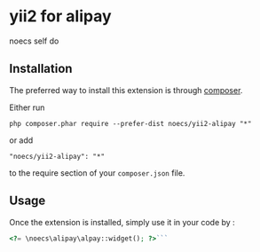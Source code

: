 yii2 for alipay
===============
noecs self do

Installation
------------

The preferred way to install this extension is through [composer](http://getcomposer.org/download/).

Either run

```
php composer.phar require --prefer-dist noecs/yii2-alipay "*"
```

or add

```
"noecs/yii2-alipay": "*"
```

to the require section of your `composer.json` file.


Usage
-----

Once the extension is installed, simply use it in your code by  :

```php
<?= \noecs\alipay\alpay::widget(); ?>```